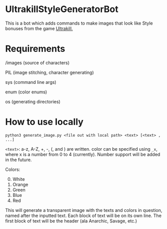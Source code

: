# UltrakillStyleGeneratorBot

This is a bot which adds commands to make images that look like Style bonuses from the game [Ultrakill.](devilmayquake.com)

# Requirements
/images (source of characters)

PIL (image stitching, character generating)

sys (command line args)

enum (color enums)

os (generating directories)

# How to use locally
```python3 generate_image.py <file out with local path> <text> [<text> , ...]```

`<text>`: a-z, A-Z, +, -, (, and ) are written. color can be specified using `_x`, where x is a number from 0 to 4 (currently). Number support will be added in the future.

Colors:

0. White
1. Orange
2. Green
3. Blue
4. Red


This will generate a transparent image with the texts and colors in question, named after the inputted text. Each block of text will be on its own line. The first block of text will be the header (ala Anarchic, Savage, etc.)
